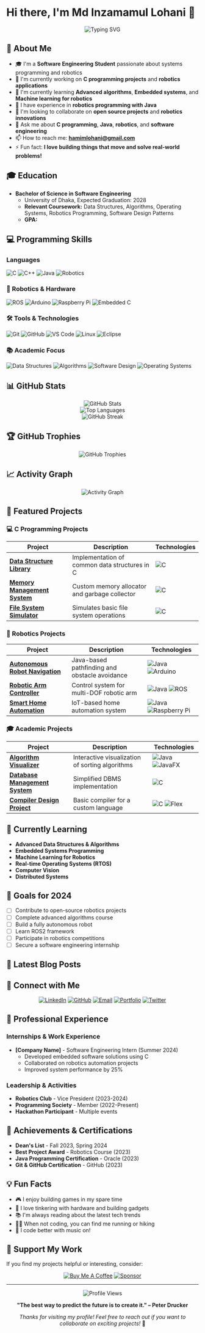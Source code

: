 # Hi there, I'm Md Inzamamul Lohani 👋

<div align="center">
  <img src="https://readme-typing-svg.herokuapp.com?font=Fira+Code&pause=1000&color=F75C7E&width=435&lines=Software+Engineering+Student;C+Programming+Enthusiast;Robotics+Developer;Always+learning+new+things" alt="Typing SVG" />
</div>

## 🚀 About Me
- 🎓 I'm a **Software Engineering Student** passionate about systems programming and robotics
- 🔭 I'm currently working on **C programming projects** and **robotics applications**
- 🌱 I'm currently learning **Advanced algorithms**, **Embedded systems**, and **Machine learning for robotics**
- 🤖 I have experience in **robotics programming with Java**
- 👯 I'm looking to collaborate on **open source projects** and **robotics innovations**
- 💬 Ask me about **C programming**, **Java**, **robotics**, and **software engineering**
- 📫 How to reach me: **hamimlohani@gmail.com**
- ⚡ Fun fact: **I love building things that move and solve real-world problems!**

## 🎓 Education
- **Bachelor of Science in Software Engineering**
  - University of Dhaka, Expected Graduation: 2028
  - **Relevant Coursework:** Data Structures, Algorithms, Operating Systems, Robotics Programming, Software Design Patterns
  - **GPA:**

## 💻 Programming Skills

### Languages
![C](https://img.shields.io/badge/C_Projects-00599C?style=for-the-badge&logo=c&logoColor=white)
![C++](https://img.shields.io/badge/C%2B%2B-00599C?style=for-the-badge&logo=c%2B%2B&logoColor=white)
![Java](https://img.shields.io/badge/Java-ED8B00?style=for-the-badge&logo=openjdk&logoColor=white)
![Robotics](https://img.shields.io/badge/Robotics-3776AB?style=for-the-badge&logo=python&logoColor=white) <!--
![JavaScript](https://img.shields.io/badge/JavaScript-F7DF1E?style=for-the-badge&logo=javascript&logoColor=black)-->

### 🤖 Robotics & Hardware
![ROS](https://img.shields.io/badge/ROS-22314E?style=for-the-badge&logo=ros&logoColor=white)
![Arduino](https://img.shields.io/badge/Arduino-00979D?style=for-the-badge&logo=arduino&logoColor=white)
![Raspberry Pi](https://img.shields.io/badge/Raspberry_Pi-A22846?style=for-the-badge&logo=raspberry-pi&logoColor=white)
![Embedded C](https://img.shields.io/badge/Embedded_C-A8B9CC?style=for-the-badge&logo=c&logoColor=black)

### 🛠️ Tools & Technologies
![Git](https://img.shields.io/badge/Git-F05032?style=for-the-badge&logo=git&logoColor=white)
![GitHub](https://img.shields.io/badge/GitHub-181717?style=for-the-badge&logo=github&logoColor=white)
![VS Code](https://img.shields.io/badge/VS_Code-007ACC?style=for-the-badge&logo=visual-studio-code&logoColor=white)
![Linux](https://img.shields.io/badge/Linux-FCC624?style=for-the-badge&logo=linux&logoColor=black)
![Eclipse](https://img.shields.io/badge/Eclipse-2C2255?style=for-the-badge&logo=eclipse&logoColor=white)

### 📚 Academic Focus
![Data Structures](https://img.shields.io/badge/Data_Structures-4479A1?style=for-the-badge&logo=c&logoColor=white)
![Algorithms](https://img.shields.io/badge/Algorithms-00599C?style=for-the-badge&logo=c%2B%2B&logoColor=white)
![Software Design](https://img.shields.io/badge/Software_Design-FF6F00?style=for-the-badge&logo=java&logoColor=white)
![Operating Systems](https://img.shields.io/badge/Operating_Systems-FCC624?style=for-the-badge&logo=linux&logoColor=black)

## 📊 GitHub Stats

<div align="center">
  <img src="https://github-readme-stats.vercel.app/api?username=yourusername&show_icons=true&theme=radical&hide_border=true" alt="GitHub Stats" />
</div>

<div align="center">
  <img src="https://github-readme-stats.vercel.app/api/top-langs/?username=yourusername&layout=compact&theme=radical&hide_border=true" alt="Top Languages" />
</div>

<div align="center">
  <img src="https://github-readme-streak-stats.herokuapp.com/?user=yourusername&theme=radical&hide_border=true" alt="GitHub Streak" />
</div>

## 🏆 GitHub Trophies
<div align="center">
  <img src="https://github-profile-trophy.vercel.app/?username=yourusername&theme=radical&no-frame=true&no-bg=false&margin-w=4" alt="GitHub Trophies" />
</div>

## 📈 Activity Graph
<div align="center">
  <img src="https://github-readme-activity-graph.vercel.app/graph?username=yourusername&theme=react-dark&hide_border=true" alt="Activity Graph" />
</div>

## 🚀 Featured Projects

### 💻 C Programming Projects
<div align="center">

| Project | Description | Technologies |
|---------|-------------|--------------|
| **[Data Structure Library](https://github.com/yourusername/data-structures-c)** | Implementation of common data structures in C | ![C](https://img.shields.io/badge/C-00599C?style=flat-square&logo=c&logoColor=white) |
| **[Memory Management System](https://github.com/yourusername/memory-manager)** | Custom memory allocator and garbage collector | ![C](https://img.shields.io/badge/C-00599C?style=flat-square&logo=c&logoColor=white) |
| **[File System Simulator](https://github.com/yourusername/filesystem-sim)** | Simulates basic file system operations | ![C](https://img.shields.io/badge/C-00599C?style=flat-square&logo=c&logoColor=white) |

</div>

### 🤖 Robotics Projects
<div align="center">

| Project | Description | Technologies |
|---------|-------------|--------------|
| **[Autonomous Robot Navigation](https://github.com/yourusername/robot-navigation)** | Java-based pathfinding and obstacle avoidance | ![Java](https://img.shields.io/badge/Java-ED8B00?style=flat-square&logo=openjdk&logoColor=white) ![Arduino](https://img.shields.io/badge/Arduino-00979D?style=flat-square&logo=arduino&logoColor=white) |
| **[Robotic Arm Controller](https://github.com/yourusername/robotic-arm)** | Control system for multi-DOF robotic arm | ![Java](https://img.shields.io/badge/Java-ED8B00?style=flat-square&logo=openjdk&logoColor=white) ![ROS](https://img.shields.io/badge/ROS-22314E?style=flat-square&logo=ros&logoColor=white) |
| **[Smart Home Automation](https://github.com/yourusername/smart-home)** | IoT-based home automation system | ![Java](https://img.shields.io/badge/Java-ED8B00?style=flat-square&logo=openjdk&logoColor=white) ![Raspberry Pi](https://img.shields.io/badge/Raspberry_Pi-A22846?style=flat-square&logo=raspberry-pi&logoColor=white) |

</div>

### 🎓 Academic Projects
<div align="center">

| Project | Description | Technologies |
|---------|-------------|--------------|
| **[Algorithm Visualizer](https://github.com/yourusername/algorithm-viz)** | Interactive visualization of sorting algorithms | ![Java](https://img.shields.io/badge/Java-ED8B00?style=flat-square&logo=openjdk&logoColor=white) ![JavaFX](https://img.shields.io/badge/JavaFX-ED8B00?style=flat-square&logo=openjdk&logoColor=white) |
| **[Database Management System](https://github.com/yourusername/mini-dbms)** | Simplified DBMS implementation | ![C](https://img.shields.io/badge/C-00599C?style=flat-square&logo=c&logoColor=white) |
| **[Compiler Design Project](https://github.com/yourusername/mini-compiler)** | Basic compiler for a custom language | ![C](https://img.shields.io/badge/C-00599C?style=flat-square&logo=c&logoColor=white) ![Flex](https://img.shields.io/badge/Flex-2C5282?style=flat-square) |

</div>

## 🌱 Currently Learning
- **Advanced Data Structures & Algorithms**
- **Embedded Systems Programming**
- **Machine Learning for Robotics**
- **Real-time Operating Systems (RTOS)**
- **Computer Vision**
- **Distributed Systems**

## 🎯 Goals for 2024
- [ ] Contribute to open-source robotics projects
- [ ] Complete advanced algorithms course
- [ ] Build a fully autonomous robot
- [ ] Learn ROS2 framework
- [ ] Participate in robotics competitions
- [ ] Secure a software engineering internship

## 📝 Latest Blog Posts
<!-- BLOG-POST-LIST:START -->
<!-- BLOG-POST-LIST:END -->

## 🤝 Connect with Me

<div align="center">

[![LinkedIn](https://img.shields.io/badge/LinkedIn-0077B5?style=for-the-badge&logo=linkedin&logoColor=white)](https://linkedin.com/in/yourlinkedinusername)
[![GitHub](https://img.shields.io/badge/GitHub-181717?style=for-the-badge&logo=github&logoColor=white)](https://github.com/yourusername)
[![Email](https://img.shields.io/badge/Email-D14836?style=for-the-badge&logo=gmail&logoColor=white)](mailto:your.email@example.com)
[![Portfolio](https://img.shields.io/badge/Portfolio-000000?style=for-the-badge&logo=react&logoColor=white)](https://yourportfolio.com)
[![Twitter](https://img.shields.io/badge/Twitter-1DA1F2?style=for-the-badge&logo=twitter&logoColor=white)](https://twitter.com/yourtwitterhandle)

</div>

## 💼 Professional Experience

### Internships & Work Experience
- **[Company Name]** - Software Engineering Intern (Summer 2024)
  - Developed embedded software solutions using C
  - Collaborated on robotics automation projects
  - Improved system performance by 25%

### Leadership & Activities
- **Robotics Club** - Vice President (2023-2024)
- **Programming Society** - Member (2022-Present)
- **Hackathon Participant** - Multiple events

## 🏅 Achievements & Certifications
- **Dean's List** - Fall 2023, Spring 2024
- **Best Project Award** - Robotics Course (2023)
- **Java Programming Certification** - Oracle (2023)
- **Git & GitHub Certification** - GitHub (2023)

## 💡 Fun Facts
- 🎮 I enjoy building games in my spare time
- 🔧 I love tinkering with hardware and building gadgets
- 📚 I'm always reading about the latest tech trends
- 🏃‍♂️ When not coding, you can find me running or hiking
- 🎵 I code better with music on!

## 💝 Support My Work

If you find my projects helpful or interesting, consider:

<div align="center">

[![Buy Me A Coffee](https://img.shields.io/badge/-Buy%20Me%20A%20Coffee-FFDD00?style=for-the-badge&logo=buy-me-a-coffee&logoColor=black)](https://buymeacoffee.com/yourusername)
[![Sponsor](https://img.shields.io/badge/-Sponsor-EA4AAA?style=for-the-badge&logo=github-sponsors&logoColor=white)](https://github.com/sponsors/yourusername)

</div>

---

<div align="center">
  <img src="https://komarev.com/ghpvc/?username=yourusername&color=blueviolet&style=flat-square&label=Profile+Views" alt="Profile Views" />
</div>

<div align="center">
  
**"The best way to predict the future is to create it." – Peter Drucker**

*Thanks for visiting my profile! Feel free to reach out if you want to collaborate on exciting projects!* 🚀

</div>
